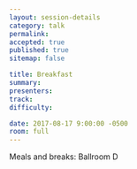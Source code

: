 ```yaml
---
layout: session-details
category: talk
permalink:
accepted: true
published: true
sitemap: false

title: Breakfast
summary:
presenters:
track:
difficulty:

date: 2017-08-17 9:00:00 -0500
room: full
---
```

Meals and breaks: Ballroom D
